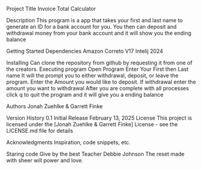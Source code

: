 Project Title
Invoice Total Calculator

Description
This program is a app that takes your first and last name
to generate an ID for a bank account for you. You then can deposit and withdrawal money from your bank account and it will show you the ending balance

Getting Started
Dependencies
Amazon Correto V17
Intelij 2024

Installing
Can clone the repository from github by requesting it from one of the creators.
Executing program
Open Program
Enter Your First then Last name
It will the prompt you to either withdrawal, deposit, or leave the program.
Enter the Amount you would like to deposit.
If withdrawal enter the amount you want to withdrawal
After you are complete with all processes click q to quit the program and it will give you a ending balance

Authors
Jonah Zuehlke & Garrett Finke

Version History
0.1
Initial Release
February 13, 2025
License
This project is licensed under the [Jonah Zuehlke & Garrett Finke] License - see the LICENSE.md file for details

Acknowledgments
Inspiration, code snippets, etc.

Staring code Give by the best Teacher Debbie Johnson
The reset made with sheer will power and love.
